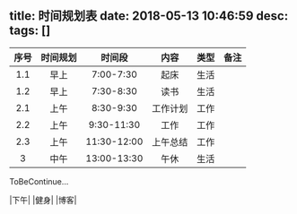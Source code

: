 title: 时间规划表
date: 2018-05-13 10:46:59
desc: 
tags: [] 
---

|序号|时间规划|时间段|内容|类型|备注|
|:-:|:-:|:-:|:-:|:-:|:-:|
|1.1|早上|7:00-7:30|起床|生活||
|1.2|早上|7:30-8:30|读书|生活||
|2.1|上午|8:30-9:30|工作计划|工作||
|2.2|上午|9:30-11:30|工作|工作||
|2.3|上午|11:30-12:00|上午总结|工作||
|3|中午|13:00-13:30|午休|生活||


ToBeContinue...

<!-- more -->

|下午|
|健身|
|博客|
